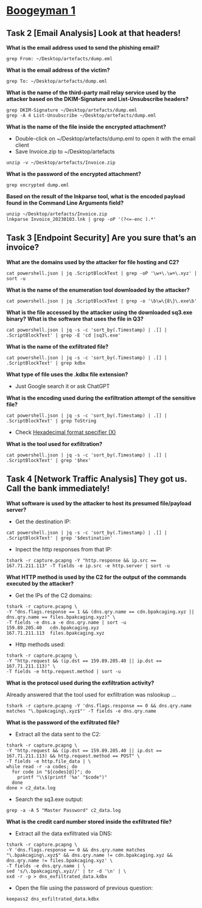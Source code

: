 # [Boogeyman 1](https://tryhackme.com/room/boogeyman1)

## Task 2 [Email Analysis] Look at that headers!

**What is the email address used to send the phishing email?**

```shell
grep From: ~/Desktop/artefacts/dump.eml
```

**What is the email address of the victim?**

```shell
grep To: ~/Desktop/artefacts/dump.eml
```

**What is the name of the third-party mail relay service used by the attacker based on the DKIM-Signature and List-Unsubscribe headers?**

```shell
grep DKIM-Signature ~/Desktop/artefacts/dump.eml
grep -A 4 List-Unsubscribe ~/Desktop/artefacts/dump.eml
```

**What is the name of the file inside the encrypted attachment?**

* Double-click on ~/Desktop/artefacts/dump.eml to open it with the email client
* Save Invoice.zip to ~/Desktop/artefacts

```shell
unzip -v ~/Desktop/artefacts/Invoice.zip
```

**What is the password of the encrypted attachment?**

```shell
grep encrypted dump.eml
```

**Based on the result of the lnkparse tool, what is the encoded payload found in the Command Line Arguments field?**

```shell
unzip ~/Desktop/artefacts/Invoice.zip
lnkparse Invoice_20230103.lnk | grep -oP '(?<=-enc ).*'
```

## Task 3 [Endpoint Security] Are you sure that’s an invoice?

**What are the domains used by the attacker for file hosting and C2?**

```shell
cat powershell.json | jq .ScriptBlockText | grep -oP '\w+\.\w+\.xyz' | sort -u
```

**What is the name of the enumeration tool downloaded by the attacker?**

```shell
cat powershell.json | jq .ScriptBlockText | grep -o '\b\w\{8\}\.exe\b'
```

**What is the file accessed by the attacker using the downloaded sq3.exe binary?**
**What is the software that uses the file in Q3?**

```shell
cat powershell.json | jq -s -c 'sort_by(.Timestamp) | .[] | .ScriptBlockText' | grep -E 'cd |sq3\.exe'
```

**What is the name of the exfiltrated file?**

```shell
cat powershell.json | jq -s -c 'sort_by(.Timestamp) | .[] | .ScriptBlockText' | grep kdbx
```

**What type of file uses the .kdbx file extension?**

* Just Google search it or ask ChatGPT

**What is the encoding used during the exfiltration attempt of the sensitive file?**

```shell
cat powershell.json | jq -s -c 'sort_by(.Timestamp) | .[] | .ScriptBlockText' | grep ToString
```

* Check [Hexadecimal format specifier (X)](https://learn.microsoft.com/en-us/dotnet/standard/base-types/standard-numeric-format-strings#XFormatString)

**What is the tool used for exfiltration?**

```shell
cat powershell.json | jq -s -c 'sort_by(.Timestamp) | .[] | .ScriptBlockText' | grep '$hex'
```

## Task 4 [Network Traffic Analysis] They got us. Call the bank immediately!

**What software is used by the attacker to host its presumed file/payload server?**

* Get the destination IP:
```shell
cat powershell.json | jq -s -c 'sort_by(.Timestamp) | .[] | .ScriptBlockText' | grep '$destination'
```

* Inpect the http responses from that IP:
```shell
tshark -r capture.pcapng -Y "http.response && ip.src == 167.71.211.113" -T fields -e ip.src -e http.server | sort -u
```

**What HTTP method is used by the C2 for the output of the commands executed by the attacker?**

* Get the IPs of the C2 domains:
```shell
tshark -r capture.pcapng \
-Y "dns.flags.response == 1 && (dns.qry.name == cdn.bpakcaging.xyz || dns.qry.name == files.bpakcaging.xyz)" \
-T fields -e dns.a -e dns.qry.name | sort -u
159.89.205.40	cdn.bpakcaging.xyz
167.71.211.113	files.bpakcaging.xyz
```

* Http methods used:
```shell
tshark -r capture.pcapng \
-Y "http.request && (ip.dst == 159.89.205.40 || ip.dst == 167.71.211.113)" \
-T fields -e http.request.method | sort -u
```

**What is the protocol used during the exfiltration activity?**

Already answered that the tool used for exfiltration was nslookup ...

```shell
tshark -r capture.pcapng -Y 'dns.flags.response == 0 && dns.qry.name matches "\.bpakcaging\.xyz$"' -T fields -e dns.qry.name
```

**What is the password of the exfiltrated file?**

* Extract all the data sent to the C2:
```shell
tshark -r capture.pcapng \
-Y "http.request && (ip.dst == 159.89.205.40 || ip.dst == 167.71.211.113) && http.request.method == POST" \
-T fields -e http.file_data | \
while read -r -a codes; do
  for code in "${codes[@]}"; do
    printf "\\$(printf '%o' "$code")"
  done
done > c2_data.log
```

* Search the sq3.exe output:
```shell
grep -a -A 5 "Master Password" c2_data.log
```

**What is the credit card number stored inside the exfiltrated file?**

* Extract all the data exfiltrated via DNS:
```shell
tshark -r capture.pcapng \
-Y 'dns.flags.response == 0 && dns.qry.name matches "\.bpakcaging\.xyz$" && dns.qry.name != cdn.bpakcaging.xyz && dns.qry.name != files.bpakcaging.xyz' \
-T fields -e dns.qry.name | \
sed 's/\.bpakcaging\.xyz//' | tr -d '\n' | \
xxd -r -p > dns_exfiltrated_data.kdbx
```

* Open the file using the password of previous question:
```shell
keepass2 dns_exfiltrated_data.kdbx
```
